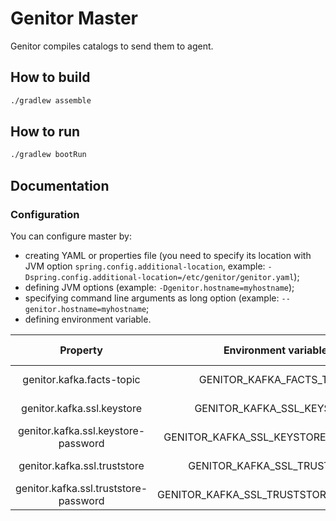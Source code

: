# Genitor Master
Genitor compiles catalogs to send them to agent.

## How to build
```bash
./gradlew assemble
```

## How to run
```bash
./gradlew bootRun
```

## Documentation
### Configuration
You can configure master by:
- creating YAML or properties file (you need to specify its location with JVM option `spring.config.additional-location`, example: `-Dspring.config.additional-location=/etc/genitor/genitor.yaml`);
- defining JVM options (example: `-Dgenitor.hostname=myhostname`);
- specifying command line arguments as long option (example: `--genitor.hostname=myhostname`;
- defining environment variable.

|                Property               |          Environment variable         |      Description     | Default value |
|:-------------------------------------:|:-------------------------------------:|:--------------------:|:-------------:|
|       genitor.kafka.facts-topic       |       GENITOR_KAFKA_FACTS_TOPIC       | Name of facts topic. |     facts     |
|       genitor.kafka.ssl.keystore      |       GENITOR_KAFKA_SSL_KEYSTORE      |   Path to keystore.  |       -       |
|  genitor.kafka.ssl.keystore-password  |  GENITOR_KAFKA_SSL_KEYSTORE_PASSWORD  |  Keystore password.  |       -       |
|      genitor.kafka.ssl.truststore     |      GENITOR_KAFKA_SSL_TRUSTSTORE     |  Path to truststore. |       -       |
| genitor.kafka.ssl.truststore-password | GENITOR_KAFKA_SSL_TRUSTSTORE_PASSWORD | Truststore password. |       -       |
